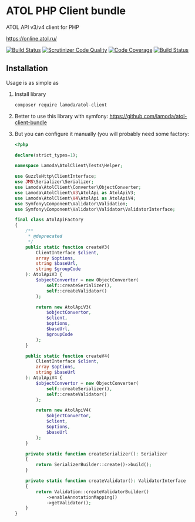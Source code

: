 # ATOL PHP Client bundle
ATOL API v3/v4 client for PHP

https://online.atol.ru/

[![Build Status](https://travis-ci.org/lamoda/atol-client.svg?branch=master)](https://travis-ci.org/lamoda/atol-client)
[![Scrutinizer Code Quality](https://scrutinizer-ci.com/g/lamoda/atol-client/badges/quality-score.png?b=master)](https://scrutinizer-ci.com/g/lamoda/atol-client/?branch=master)
[![Code Coverage](https://scrutinizer-ci.com/g/lamoda/atol-client/badges/coverage.png?b=master)](https://scrutinizer-ci.com/g/lamoda/atol-client/?branch=master)
[![Build Status](https://scrutinizer-ci.com/g/lamoda/atol-client/badges/build.png?b=master)](https://scrutinizer-ci.com/g/lamoda/atol-client/build-status/master)

## Installation

Usage is as simple as 

1. Install library
	```bash
	composer require lamoda/atol-client
	```

2. Better to use this library with symfony: https://github.com/lamoda/atol-client-bundle

3. But you can configure it manually (you will probably need some factory:
	```php
	<?php
	
	declare(strict_types=1);
	
	namespace Lamoda\AtolClient\Tests\Helper;
	
	use GuzzleHttp\ClientInterface;
	use JMS\Serializer\Serializer;
	use Lamoda\AtolClient\Converter\ObjectConverter;
	use Lamoda\AtolClient\V3\AtolApi as AtolApiV3;
	use Lamoda\AtolClient\V4\AtolApi as AtolApiV4;
	use Symfony\Component\Validator\Validation;
	use Symfony\Component\Validator\Validator\ValidatorInterface;
	
	final class AtolApiFactory
	{
    	/**
 		 * @deprecated  	
 		 */
		public static function createV3(
			ClientInterface $client,
			array $options,
			string $baseUrl,
			string $groupCode
		): AtolApiV3 {
			$objectConvertor = new ObjectConverter(
				self::createSerializer(),
				self::createValidator()
			);
	
			return new AtolApiV3(
				$objectConvertor,
				$client,
				$options,
				$baseUrl,
				$groupCode
			);
		}
	
		public static function createV4(
			ClientInterface $client,
			array $options,
			string $baseUrl
		): AtolApiV4 {
			$objectConvertor = new ObjectConverter(
				self::createSerializer(),
				self::createValidator()
			);
	
			return new AtolApiV4(
				$objectConvertor,
				$client,
				$options,
				$baseUrl
			);
		}
	
		private static function createSerializer(): Serializer
		{
			return SerializerBuilder::create()->build();
		}
	
		private static function createValidator(): ValidatorInterface
		{
			return Validation::createValidatorBuilder()
				->enableAnnotationMapping()
				->getValidator();
		}
	}
	```